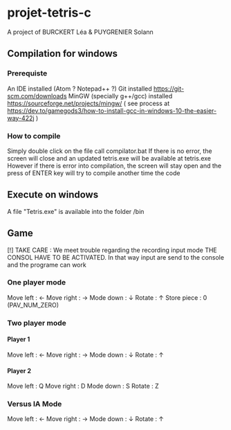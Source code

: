 # projet-tetris-c

A project of BURCKERT Léa & PUYGRENIER Solann

## Compilation for windows

### Prerequiste

An IDE installed (Atom ? Notepad++ ?)
Git installed https://git-scm.com/downloads
MinGW (specially g++/gcc) installed https://sourceforge.net/projects/mingw/
( see process at https://dev.to/gamegods3/how-to-install-gcc-in-windows-10-the-easier-way-422j )

### How to compile

Simply double click on the file call compilator.bat
If there is no error, the screen will close and an updated tetris.exe will be available at tetris.exe
However if there is error into compilation, the screen will stay open and the press of ENTER key will try to compile another time the code


## Execute on windows

A file "Tetris.exe" is available into the folder /bin

## Game
[!] TAKE CARE : We meet trouble regarding the recording input mode
THE CONSOL HAVE TO BE ACTIVATED.
In that way input are send to the console and the programe can work

### One player mode
Move left   : ←
Move right  : →
Mode down   : ↓
Rotate      : ↑
Store piece : 0 (PAV_NUM_ZERO)

### Two player mode
#### Player 1
Move left   : ←
Move right  : →
Mode down   : ↓
Rotate      : ↑

#### Player 2
Move left   : Q
Move right  : D
Mode down   : S
Rotate      : Z

### Versus IA Mode
Move left   : ←
Move right  : →
Mode down   : ↓
Rotate      : ↑
